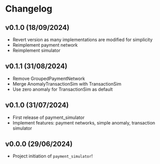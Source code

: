 # Changelog

<!--next-version-placeholder-->

## v0.1.0 (18/09/2024)

- Revert version as many implementations are modified for simplicity
- Reimplement payment network 
- Reimplement simulator 


## v0.1.1 (31/08/2024)

- Remove GroupedPaymentNetwork
- Merge AnomalyTransactionSim with TransactionSim
- Use zero anomaly for TransactionSim as default


## v0.1.0 (31/07/2024)

- First release of payment_simulator
- Implement features: payment networks, simple anomaly, transaction simulator


## v0.0.0 (29/06/2024)

- Project initiation of `payment_simulator`!